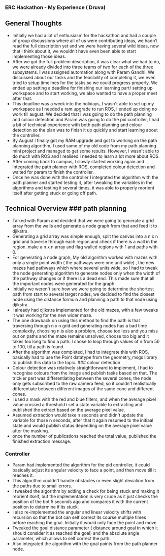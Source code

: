 
### ERC Hackathon - My Experience ( Druva)


## General Thoughts
 - Initially we had a lot of enthusiasm for the hackathon and had a couple of
   group discussions where all of us were contributing ideas, we hadn’t read
   the full description yet and we were having several wild ideas, now that i
   think about it, we wouldn’t have even been able to start implementing those
   ideas. 
 - After we got the full problem description, it was clear what we had to do,
   we were already divided into three teams of two for each of the three
   subsystems. I was assigned automation along with Param Gandhi. We discussed
   about our tasks and the feasibility of completing it, we even tried to setup
   timelines for the tasks so we could progress properly. We ended up setting a
   deadline for finishing our learning part/ setting up workspace and to start
   working, we also wanted to have a proper meet after that. 
 - This deadline was a week into the holidays, I wasn't able to set up my
   workspace as I needed a ram upgrade to run ROS, I ended up doing no work
   till august. We decided that I was going to do the path planning and colour
   detection and Param was going to do the pid controller, I had a bit of
   technical experience with both path planning and colour detection so the
   plan was to finish it up quickly and start learning about the controller. 
 - By August I finally got my RAM upgrade and got to working on the path
   planning algorithm, I used some of my old code from my path planning mini
   project and managed to get some results. However, I wasn't able to do much
   with ROS and I realised i needed to learn a lot more about ROS. 
 - After coming back to campus, I slowly started working again and integrated
   the path planner with ROS, completed colour detection and waited for param
   to finish the controller. 
 - Once he was done with the controller I integrated the algorithm with the
   path planner and started testing it, after tweaking the variables in the
   algorithms and testing it several times, it was able to properly reorient
   itself after getting stuck or going off path.

## Technical Overview ### path planning 
  - Talked with Param and decided that we were going to generate a grid array
    from the walls and generate a node graph from that and feed it to djikstra. 
  - Generating a grid array was simple enough, split the canvas into a n x n
    grid and traverse through each region and check if there is a wall in the
    region. make a n x n array and flag walled regions with 1 and paths with 0. 
  - For generating a node graph, My old algorithm worked with mazes with only a
    single point width ( the pathways were one unit wide) , the new mazes had
    pathways which where several units wide, so I had to tweak the node
    generating algorithm to generate nodes only when the width of the pathway
    changes or if there is a dead end. This made sure that all the important
    nodes were generated for the graph
  - Initially we weren't sure how we were going to determine the shortest path
    from start to several target nodes, we decided to find the closest node
    using the distance formula and planning a path to that node using djikstra. 
  - I already had djikstra implemented for the old mazes, with a few tweaks it
    was working for the new wider maze. 
  - The one drawback on using this method to find the path is that traversing
    through n x n grid and generating nodes has a bad time complexity, choosing
    n is also a problem, choose too less and you miss out on paths and the maze
    remains unsolved, choose too big and it takes too long to find a path. I
    chose to loop through values of n from 50 to 100, till a path is found. 
  - After the algorithm was completed, I had to integrate this with ROS,
    basically had to use the Point datatype from the geometry_msgs library to
    publish this data to the topic. ### colour detection 
  - Colour detection was relatively straightforward to implement, I had to
    recognise colours from the image and publish tasks based on that. The
    trickier part was differentiating between the several cones, the node only
    gets subscribed to the raw camera feed, so it couldn't realistically
    differentiate between different images of the same cone and different
    cones.
  - I used a mask with the red and blue filters, and when the average pixel
    value crossed a threshold i set a state variable to extracting and
    published the extract based on the average pixel value. 
  - Assumed extraction would take n seconds and didn't update the variable for
    those n seconds, after that it again resumed to the initiaal state and
    would publish status depending on the average pixel value after the
    masking. 
  - once the number of publications reached the total value, published the
    finished extraction message.

### Controller 
 - Param had implemented the algorithm for the pid controller, it could
   basically adjust its angular velocity to face a point, and then move till it
   reaches it. 
 - This algorithm couldn't handle obstacles or even slight deviation from the
   paths due to small errors.
 - I tweaked the algorithm by adding a check for being stuck and making it
   reorient itself, but the implementation is very crude as it just checks the
   position of the bot 5 seconds ago and compares it with the current position
   to determine if its stuck. 
 - I also re-implemented the angular and linear velocity shifts with recursion
   so that the bot can self correct its course multiple times before reaching
   the goal. Initially it would only face the point and move. 
 - Tweaked the goal distance parameter ( distance around goal in which it
   should consider it as reached the goal) and the absolute angle parameter,
   which allows to self correct the path. 
 - Also integrated the algorithm with the goal points from the path planner
   node. 
